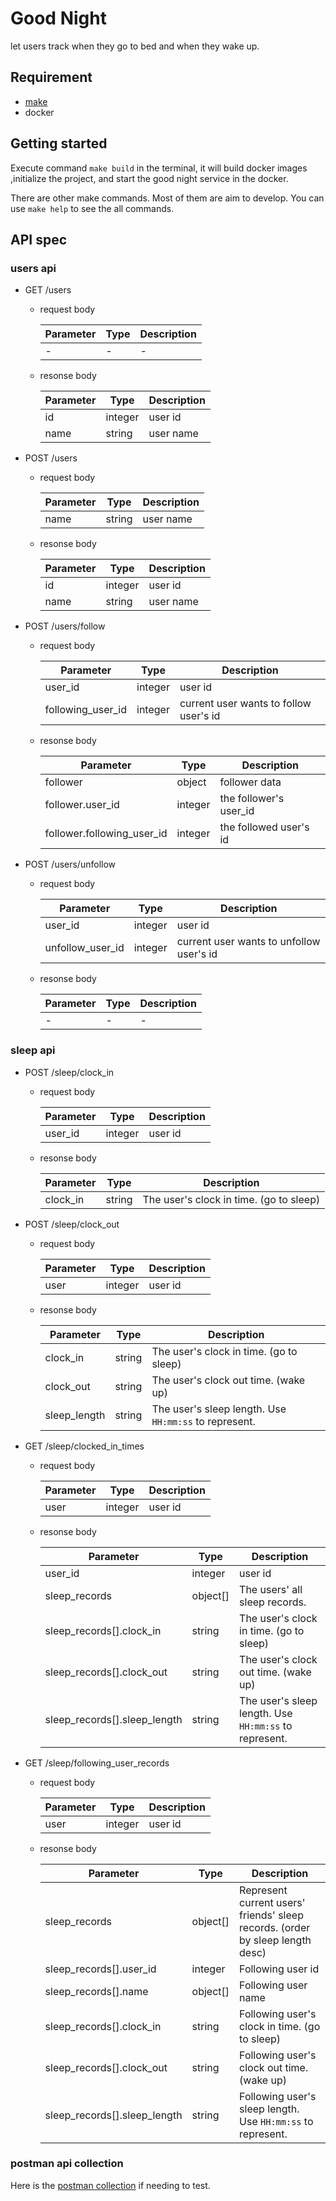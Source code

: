 # Good Night
let users track when they go to bed and when they wake up. 

## Requirement
- [make](https://www.gnu.org/software/make/#download)
- docker

## Getting started
Execute command ```make build``` in the terminal, it will build docker images ,initialize the project, and start the good night service in the docker.

There are other make commands. Most of them are aim to develop. You can use ```make help``` to see the all commands.

## API spec
### users api
- GET /users
  - request body

    |  Parameter   |  Type  | Description |
    |  ----  | ----  | ---- |
    |  -  |  -  | - |
  - resonse body

    |  Parameter   |  Type  | Description |
    |  ----  | ----  | ---- |
    | id |  integer | user id |
    | name |  string | user name |

- POST /users
  - request body

    |  Parameter   |  Type  | Description |
    |  ----  | ----  | ---- |
    | name |  string | user name |
  - resonse body

    |  Parameter   |  Type  | Description |
    |  ----  | ----  | ---- |
    | id |  integer | user id |
    | name |  string | user name |

- POST /users/follow
  - request body

    |  Parameter   |  Type  | Description |
    |  ----  | ----  | ---- |
    | user_id |  integer | user id |
    | following_user_id |  integer | current user wants to follow user's id |
  - resonse body

    |  Parameter   |  Type  | Description |
    |  ----  | ----  | ---- |
    | follower |  object | follower data |
    | follower.user_id |  integer | the follower's user_id |
    | follower.following_user_id |  integer | the followed user's id |

- POST /users/unfollow
  - request body

    |  Parameter   |  Type  | Description |
    |  ----  | ----  | ---- |
    | user_id |  integer | user id |
    | unfollow_user_id |  integer | current user wants to unfollow user's id |
  - resonse body

    |  Parameter   |  Type  | Description |
    |  ----  | ----  | ---- |
    |  -  |  -  | - |

### sleep api
- POST /sleep/clock_in
  - request body

    |  Parameter   |  Type  | Description |
    |  ----  | ----  | ---- |
    | user_id |  integer | user id |
  - resonse body

    |  Parameter   |  Type  | Description |
    |  ----  | ----  | ---- |
    | clock_in |  string | The user's clock in time. (go to sleep) |
- POST /sleep/clock_out
  - request body

    |  Parameter   |  Type  | Description |
    |  ----  | ----  | ---- |
    | user |  integer | user id |
  - resonse body

    |  Parameter   |  Type  | Description |
    |  ----  | ----  | ---- |
    | clock_in |  string | The user's clock in time. (go to sleep) |
    | clock_out |  string | The user's clock out time. (wake up) |
    | sleep_length |  string | The user's sleep length. Use ```HH:mm:ss``` to represent. |
- GET /sleep/clocked_in_times
  - request body

    |  Parameter   |  Type  | Description |
    |  ----  | ----  | ---- |
    | user |  integer | user id |
  - resonse body

    |  Parameter   |  Type  | Description |
    |  ----  | ----  | ---- |
    | user_id |  integer | user id |
    | sleep_records |  object[] | The users' all sleep records. |
    | sleep_records[].clock_in |  string | The user's clock in time. (go to sleep) |
    | sleep_records[].clock_out |  string | The user's clock out time. (wake up) |
    | sleep_records[].sleep_length |  string | The user's sleep length. Use ```HH:mm:ss``` to represent. |

- GET /sleep/following_user_records
  - request body

    |  Parameter   |  Type  | Description |
    |  ----  | ----  | ---- |
    | user |  integer | user id |

  - resonse body

    |  Parameter   |  Type  | Description |
    |  ----  | ----  | ---- |
    | sleep_records |  object[] | Represent current users' friends' sleep records. (order by sleep length desc) |
    | sleep_records[].user_id |  integer | Following user id |
    | sleep_records[].name |  object[] | Following user name |
    | sleep_records[].clock_in |  string | Following user's clock in time. (go to sleep) |
    | sleep_records[].clock_out |  string | Following user's clock out time. (wake up) |
    | sleep_records[].sleep_length |  string | Following user's sleep length. Use ```HH:mm:ss``` to represent. |

### postman api collection
Here is the [postman collection](good-night.postman_collection.json) if needing to test. 